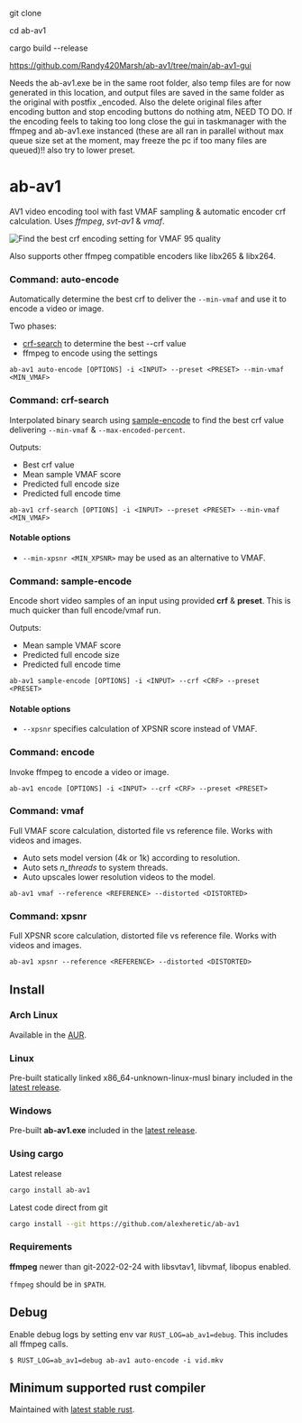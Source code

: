 git clone

cd ab-av1

cargo build --release

https://github.com/Randy420Marsh/ab-av1/tree/main/ab-av1-gui

Needs the ab-av1.exe be in the same root folder, also temp files are for now generated in this location, and output files are saved in the same folder as the original with postfix _encoded.
Also the delete original files after encoding button and stop encoding buttons do nothing atm, NEED TO DO. If the encoding feels to taking too long close the gui in taskmanager with the ffmpeg and ab-av1.exe instanced (these are all ran in parallel without max queue size set at the moment, may freeze the pc if too many files are queued)!! also try to lower preset.

# ab-av1
AV1 video encoding tool with fast VMAF sampling & automatic encoder crf calculation. 
Uses _ffmpeg_, _svt-av1_ & _vmaf_.

![](https://user-images.githubusercontent.com/2331607/151695971-d36f55a7-a157-4d5d-ae06-4cc9e2c0d46f.png "Find the best crf encoding setting for VMAF 95 quality")

Also supports other ffmpeg compatible encoders like libx265 & libx264.

### Command: auto-encode
Automatically determine the best crf to deliver the `--min-vmaf` and use it to encode a video or image.

Two phases:
* [crf-search](#command-crf-search) to determine the best --crf value
* ffmpeg to encode using the settings

```
ab-av1 auto-encode [OPTIONS] -i <INPUT> --preset <PRESET> --min-vmaf <MIN_VMAF>
```

### Command: crf-search
Interpolated binary search using [sample-encode](#command-sample-encode) to find the best 
crf value delivering `--min-vmaf` & `--max-encoded-percent`.

Outputs:
* Best crf value
* Mean sample VMAF score
* Predicted full encode size
* Predicted full encode time

```
ab-av1 crf-search [OPTIONS] -i <INPUT> --preset <PRESET> --min-vmaf <MIN_VMAF>
```

#### Notable options
* `--min-xpsnr <MIN_XPSNR>` may be used as an alternative to VMAF.

### Command: sample-encode
Encode short video samples of an input using provided **crf** & **preset**. 
This is much quicker than full encode/vmaf run. 

Outputs:
* Mean sample VMAF score
* Predicted full encode size
* Predicted full encode time

```
ab-av1 sample-encode [OPTIONS] -i <INPUT> --crf <CRF> --preset <PRESET>
```

#### Notable options
* `--xpsnr` specifies calculation of XPSNR score instead of VMAF.

### Command: encode
Invoke ffmpeg to encode a video or image.

```
ab-av1 encode [OPTIONS] -i <INPUT> --crf <CRF> --preset <PRESET>
```

### Command: vmaf
Full VMAF score calculation, distorted file vs reference file.
Works with videos and images.

* Auto sets model version (4k or 1k) according to resolution.
* Auto sets _n_threads_ to system threads.
* Auto upscales lower resolution videos to the model.

```
ab-av1 vmaf --reference <REFERENCE> --distorted <DISTORTED>
```

### Command: xpsnr
Full XPSNR score calculation, distorted file vs reference file.
Works with videos and images.

```
ab-av1 xpsnr --reference <REFERENCE> --distorted <DISTORTED>
```

## Install
### Arch Linux
Available in the [AUR](https://aur.archlinux.org/packages/ab-av1).

### Linux
Pre-built statically linked x86_64-unknown-linux-musl binary included in the [latest release](https://github.com/alexheretic/ab-av1/releases/latest).

### Windows
Pre-built **ab-av1.exe** included in the [latest release](https://github.com/alexheretic/ab-av1/releases/latest).

### Using cargo
Latest release
```sh
cargo install ab-av1
```

Latest code direct from git
```sh
cargo install --git https://github.com/alexheretic/ab-av1
```

### Requirements
**ffmpeg** newer than git-2022-02-24 with libsvtav1, libvmaf, libopus enabled. 

`ffmpeg` should be in `$PATH`.

## Debug
Enable debug logs by setting env var `RUST_LOG=ab_av1=debug`. This includes all ffmpeg calls.

```
$ RUST_LOG=ab_av1=debug ab-av1 auto-encode -i vid.mkv
```

## Minimum supported rust compiler
Maintained with [latest stable rust](https://gist.github.com/alexheretic/d1e98d8433b602e57f5d0a9637927e0c).
